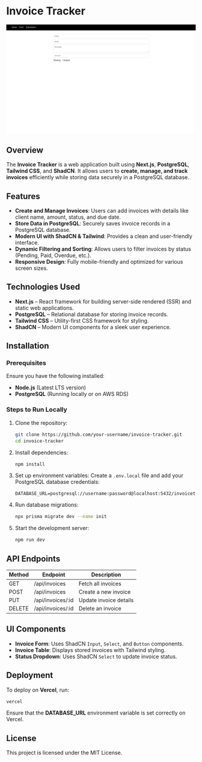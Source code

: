 # Invoice Tracker
![dashboard](/public/dashboard.png)

## Overview
The **Invoice Tracker** is a web application built using **Next.js**, **PostgreSQL**, **Tailwind CSS**, and **ShadCN**. It allows users to **create, manage, and track invoices** efficiently while storing data securely in a PostgreSQL database.

## Features
- **Create and Manage Invoices**: Users can add invoices with details like client name, amount, status, and due date.
- **Store Data in PostgreSQL**: Securely saves invoice records in a PostgreSQL database.
- **Modern UI with ShadCN & Tailwind**: Provides a clean and user-friendly interface.
- **Dynamic Filtering and Sorting**: Allows users to filter invoices by status (Pending, Paid, Overdue, etc.).
- **Responsive Design**: Fully mobile-friendly and optimized for various screen sizes.

## Technologies Used
- **Next.js** – React framework for building server-side rendered (SSR) and static web applications.
- **PostgreSQL** – Relational database for storing invoice records.
- **Tailwind CSS** – Utility-first CSS framework for styling.
- **ShadCN** – Modern UI components for a sleek user experience.

## Installation
### Prerequisites
Ensure you have the following installed:
- **Node.js** (Latest LTS version)
- **PostgreSQL** (Running locally or on AWS RDS)

### Steps to Run Locally
1. Clone the repository:
   ```bash
   git clone https://github.com/your-username/invoice-tracker.git
   cd invoice-tracker
   ```
2. Install dependencies:
   ```bash
   npm install
   ```
3. Set up environment variables:
   Create a `.env.local` file and add your PostgreSQL database credentials:
   ```env
   DATABASE_URL=postgresql://username:password@localhost:5432/invoicetracker
   ```
4. Run database migrations:
   ```bash
   npx prisma migrate dev --name init
   ```
5. Start the development server:
   ```bash
   npm run dev
   ```

## API Endpoints
| Method | Endpoint         | Description                   |
|--------|----------------|-------------------------------|
| GET    | /api/invoices  | Fetch all invoices           |
| POST   | /api/invoices  | Create a new invoice         |
| PUT    | /api/invoices/:id | Update invoice details  |
| DELETE | /api/invoices/:id | Delete an invoice      |

## UI Components
- **Invoice Form**: Uses ShadCN `Input`, `Select`, and `Button` components.
- **Invoice Table**: Displays stored invoices with Tailwind styling.
- **Status Dropdown**: Uses ShadCN `Select` to update invoice status.

## Deployment
To deploy on **Vercel**, run:
```bash
vercel
```
Ensure that the **DATABASE_URL** environment variable is set correctly on Vercel.

## License
This project is licensed under the MIT License.

